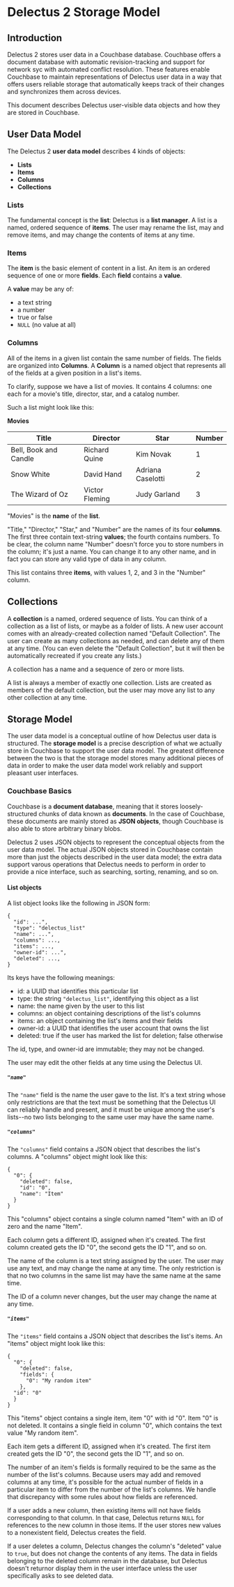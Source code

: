 # Delectus 2 Storage Model

## Introduction

Delectus 2 stores user data in a Couchbase database. Couchbase offers
a document database with automatic revision-tracking and support for
network syc with automated conflict resolution. These features enable
Couchbase to maintain representations of Delectus user data in a way
that offers users reliable storage that automatically keeps track of
their changes and synchronizes them across devices.

This document describes Delectus user-visible data objects and how
they are stored in Couchbase.

## User Data Model

The Delectus 2 **user data model** describes 4 kinds of objects:

- **Lists**
- **Items**
- **Columns**
- **Collections**

### Lists

The fundamental concept is the **list**: Delectus is a **list
manager**. A list is a named, ordered sequence of **items**. The user
may rename the list, may and remove items, and may change the contents
of items at any time.

### Items

The **item** is the basic element of content in a list. An item is an
ordered sequence of one or more **fields**. Each **field** contains a
**value**.

A **value** may be  any of:

- a text string
- a number
- true or false
- `NULL` (no value at all)

### Columns

All of the items in a given list contain the same number of fields. The fields are organized into **Columns**. A **Column** is a named object that represents all of the fields at a given position in a list's items.

To clarify, suppose we have a list of movies. It contains 4 columns:
one each for a movie's title, director, star, and a catalog number.

Such a list might look like this:

**Movies**

| Title | Director | Star | Number |
| ----- | -------- | ---- | ------ |
| Bell, Book and Candle | Richard Quine | Kim Novak | 1 |
| Snow White | David Hand | Adriana Caselotti | 2 |
| The Wizard of Oz | Victor Fleming | Judy Garland | 3 |

"Movies" is the **name** of the **list**.

"Title," "Director," "Star," and "Number" are the names of its four
**columns**. The first three contain text-string **values**; the
fourth contains numbers. To be clear, the column name "Number" doesn't
force you to store numbers in the column; it's just a name. You can
change it to any other name, and in fact you can store any valid type
of data in any column.

This list contains three **items**, with values 1, 2, and 3 in the "Number" column.

## Collections

A **collection** is a named, ordered sequence of lists. You can think
of a collection as a list of lists, or maybe as a folder of lists. A
new user account comes with an already-created collection named
"Default Collection". The user can create as many collections as
needed, and can delete any of them at any time. (You can even delete
the "Default Collection", but it will then be automatically recreated
if you create any lists.)

A collection has a name and a sequence of zero or more lists.

A list is always a member of exactly one collection. Lists are created
as members of the default collection, but the user may move any list
to any other collection at any time.

## Storage Model

The user data model is a conceptual outline of how Delectus user data
is structured. The **storage model** is a precise description of what
we actually store in Couchbase to support the user data model. The
greatest difference between the two is that the storage model stores
many additional pieces of data in order to make the user data model
work reliably and support pleasant user interfaces.

### Couchbase Basics

Couchbase is a **document database**, meaning that it stores
loosely-structured chunks of data known as **documents**. In the case
of Couchbase, these documents are mainly stored as **JSON objects**,
though Couchbase is also able to store arbitrary binary blobs.

Delectus 2 uses JSON objects to represent the conceptual objects from
the user data model. The actual JSON objects stored in Couchbase
contain more than just the objects described in the user data model;
the extra data support varous operations that Delectus needs to
perform in order to provide a nice interface, such as searching,
sorting, renaming, and so on.

#### List objects

A list object looks like the following in JSON form:

```
{
  "id": ...",
  "type": "delectus_list"
  "name": ...",
  "columns": ...,
  "items": ...,
  "owner-id": ...",
  "deleted": ...,
}
```

Its keys have the following meanings:

- id: a UUID that identifies this particular list
- type: the string `"delectus_list"`, identifying this object as a list
- name: the name given by the user to this list
- columns: an object containing descriptions of the list's columns
- items: an object containing the list's items and their fields
- owner-id: a UUID that identifies the user account that owns the list
- deleted: true if the user has marked the list for deletion; false otherwise

The id, type, and owner-id are immutable; they may not be changed.

The user may edit the other fields at any time using the Delectus
UI.

##### `"name"`

The `"name"` field is the name the user gave to the list. It's a text
string whose only restrictions are that the text must be something
that the Delectus UI can reliably handle and present, and it must be
unique among the user's lists--no two lists belonging to the same user
may have the same name.

##### `"columns"`

The `"columns"` field contains a JSON object that describes the list's
columns. A "columns" object might look like this:

```
{
  "0": {
    "deleted": false,
    "id": "0",
    "name": "Item"
  }
}
```

This "columns" object contains a single column named "Item" with an ID
of zero and the name "Item".

Each column gets a different ID, assigned when it's
created. The first column created gets the ID "0", the second gets the
ID "1", and so on. 

The name of the column is a text string assigned by the user. The user
may use any text, and may change the name at any time. The only
restriction is that no two columns in the same list may have the same
name at the same time.

The ID of a column never changes, but the user may change the name at
any time.

##### `"items"`

The `"items"` field contains a JSON object that describes the list's
items. An "items" object might look like this:

```
{
  "0": {
    "deleted": false,
    "fields": {
      "0": "My random item"
    },
  "id": "0"
  }
}
```

This "items" object contains a single item, item "0" with id "0". Item
"0" is not deleted. It contains a single field in column "0", which
contains the text value "My random item".

Each item gets a different ID, assigned when it's
created. The first item created gets the ID "0", the second gets the
ID "1", and so on. 

The number of an item's fields is formally required to be the same as
the number of the list's columns. Because users may add and removed
columns at any time, it's possible for the actual number of fields in
a particular item to differ from the number of the list's columns. We
handle that discrepancy with some rules about how fields are
referenced.

If a user adds a new column, then existing items will not have fields
corresponding to that column. In that case, Delectus returns `NULL`
for references to the new column in those items. If the user stores
new values to a nonexistent field, Delectus creates the field.

If a user deletes a column, Delectus changes the column's "deleted"
value to `true`, but does not change the contents of any items. The
data in fields belonging to the deleted column remain in the database,
but Delectus doesn't returnor display them in the user interface
unless the user specifically asks to see deleted data.


